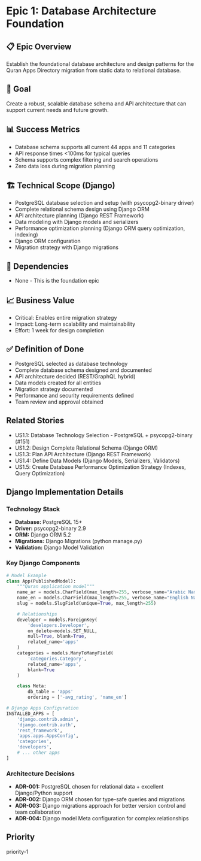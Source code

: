 # Epic 1: Database Architecture Foundation

## 📋 Epic Overview
Establish the foundational database architecture and design patterns for the Quran Apps Directory migration from static data to relational database.

## 🎯 Goal
Create a robust, scalable database schema and API architecture that can support current needs and future growth.

## 📊 Success Metrics
- Database schema supports all current 44 apps and 11 categories
- API response times <100ms for typical queries
- Schema supports complex filtering and search operations
- Zero data loss during migration planning

## 🏗️ Technical Scope (Django)
- PostgreSQL database selection and setup (with psycopg2-binary driver)
- Complete relational schema design using Django ORM
- API architecture planning (Django REST Framework)
- Data modeling with Django models and serializers
- Performance optimization planning (Django ORM query optimization, indexing)
- Django ORM configuration
- Migration strategy with Django migrations

## 🔗 Dependencies
- None - This is the foundation epic

## 📈 Business Value
- Critical: Enables entire migration strategy
- Impact: Long-term scalability and maintainability
- Effort: 1 week for design completion

## ✅ Definition of Done
- PostgreSQL selected as database technology
- Complete database schema designed and documented
- API architecture decided (REST/GraphQL hybrid)
- Data models created for all entities
- Migration strategy documented
- Performance and security requirements defined
- Team review and approval obtained

## Related Stories
- US1.1: Database Technology Selection - PostgreSQL + psycopg2-binary (#151)
- US1.2: Design Complete Relational Schema (Django ORM)
- US1.3: Plan API Architecture (Django REST Framework)
- US1.4: Define Data Models (Django Models, Serializers, Validators)
- US1.5: Create Database Performance Optimization Strategy (Indexes, Query Optimization)

## Django Implementation Details
### Technology Stack
- **Database:** PostgreSQL 15+
- **Driver:** psycopg2-binary 2.9
- **ORM:** Django ORM 5.2
- **Migrations:** Django Migrations (python manage.py)
- **Validation:** Django Model Validation

### Key Django Components
```python
# Model Example
class App(PublishedModel):
    """Quran application model"""
    name_ar = models.CharField(max_length=255, verbose_name="Arabic Name")
    name_en = models.CharField(max_length=255, verbose_name="English Name")
    slug = models.SlugField(unique=True, max_length=255)

    # Relationships
    developer = models.ForeignKey(
        'developers.Developer',
        on_delete=models.SET_NULL,
        null=True, blank=True,
        related_name='apps'
    )
    categories = models.ManyToManyField(
        'categories.Category',
        related_name='apps',
        blank=True
    )

    class Meta:
        db_table = 'apps'
        ordering = ['-avg_rating', 'name_en']

# Django Apps Configuration
INSTALLED_APPS = [
    'django.contrib.admin',
    'django.contrib.auth',
    'rest_framework',
    'apps.apps.AppsConfig',
    'categories',
    'developers',
    # ... other apps
]
```

### Architecture Decisions
- **ADR-001:** PostgreSQL chosen for relational data + excellent Django/Python support
- **ADR-002:** Django ORM chosen for type-safe queries and migrations
- **ADR-003:** Django migrations approach for better version control and team collaboration
- **ADR-004:** Django model Meta configuration for complex relationships

## Priority
priority-1